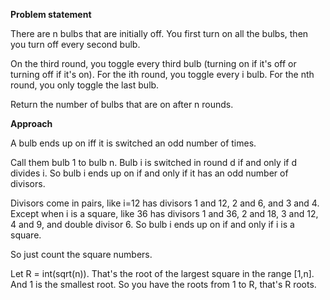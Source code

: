 **Problem statement**

There are n bulbs that are initially off. You first turn on all the bulbs, then you turn off every second bulb.

On the third round, you toggle every third bulb (turning on if it's off or turning off if it's on). For the ith round, you toggle every i bulb. For the nth round, you only toggle the last bulb.

Return the number of bulbs that are on after n rounds.

**Approach**

A bulb ends up on iff it is switched an odd number of times.

Call them bulb 1 to bulb n. Bulb i is switched in round d if and only if d divides i. So bulb i ends up on if and only if it has an odd number of divisors.

Divisors come in pairs, like i=12 has divisors 1 and 12, 2 and 6, and 3 and 4. Except when i is a square, like 36 has divisors 1 and 36, 2 and 18, 3 and 12, 4 and 9, and double divisor 6. So bulb i ends up on if and only if i is a square.

So just count the square numbers.

Let R = int(sqrt(n)). That's the root of the largest square in the range [1,n]. And 1 is the smallest root. So you have the roots from 1 to R, that's R roots.
